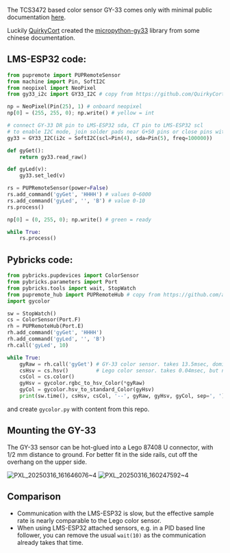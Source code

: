 The TCS3472 based color sensor GY-33 comes only with minimal public documentation [here](http://wiki.sunfounder.cc/index.php?title=GY-33_Color_Recognition_Sensor_Module).

Luckily [QuirkyCort](https://github.com/QuirkyCort) created the [micropython-gy33](https://github.com/QuirkyCort/micropython-gy33) library from some chinese documentation.

## LMS-ESP32 code:
```python
from pupremote import PUPRemoteSensor
from machine import Pin, SoftI2C
from neopixel import NeoPixel
from gy33_i2c import GY33_I2C # copy from https://github.com/QuirkyCort/micropython-gy33/blob/main/gy33-i2c/gy33_i2c.py

np = NeoPixel(Pin(25), 1) # onboard neopixel
np[0] = (255, 255, 0); np.write() # yellow = int

# connect GY-33 DR pin to LMS-ESP32 sda, CT pin to LMS-ESP32 scl
# to enable I2C mode, join solder pads near G+S0 pins or close pins with jumper
gy33 = GY33_I2C(i2c = SoftI2C(scl=Pin(4), sda=Pin(5), freq=100000))

def gyGet():
    return gy33.read_raw()

def gyLed(v):
    gy33.set_led(v)

rs = PUPRemoteSensor(power=False)
rs.add_command('gyGet', 'HHHH') # values 0~6000
rs.add_command('gyLed', '', 'B') # value 0-10
rs.process()

np[0] = (0, 255, 0); np.write() # green = ready

while True:
    rs.process()
```

## Pybricks code:

```python
from pybricks.pupdevices import ColorSensor
from pybricks.parameters import Port
from pybricks.tools import wait, StopWatch
from pupremote_hub import PUPRemoteHub # copy from https://github.com/antonvh/PUPRemote/blob/main/src/pupremote_hub.py
import gycolor

sw = StopWatch()
cs = ColorSensor(Port.F)
rh = PUPRemoteHub(Port.E)
rh.add_command('gyGet', 'HHHH')
rh.add_command('gyLed', '', 'B')
rh.call('gyLed', 10)

while True:
    gyRaw = rh.call('gyGet') # GY-33 color sensor. takes 13.5msec, dominated by communication with LMS-ESP32
    csHsv = cs.hsv()         # Lego color sensor. takes 0.04msec, but new value only each ~10msec
    csCol = cs.color()
    gyHsv = gycolor.rgbc_to_hsv_Color(*gyRaw)
    gyCol = gycolor.hsv_to_standard_Color(gyHsv)
    print(sw.time(), csHsv, csCol, '--', gyRaw, gyHsv, gyCol, sep=', ')
```

and create `gycolor.py` with content from this repo.

## Mounting the GY-33

The GY-33 sensor can be hot-glued into a Lego 87408 U connector, with 1/2 mm distance to ground. For better fit in the side rails, cut off the overhang on the upper side.

![PXL_20250316_161646076~4](https://github.com/user-attachments/assets/4514fe1f-032d-4448-a16c-a14a0736af55) ![PXL_20250316_160247592~4](https://github.com/user-attachments/assets/e375d78f-76c9-4f69-8d3e-c019b2a6a405)

## Comparison

- Communication with the LMS-ESP32 is slow, but the effective sample rate is nearly comparable to the Lego color sensor.
- When using LMS-ESP32 attached sensors, e.g. in a PID based line follower, you can remove the usual `wait(10)` as the communication already takes that time.
